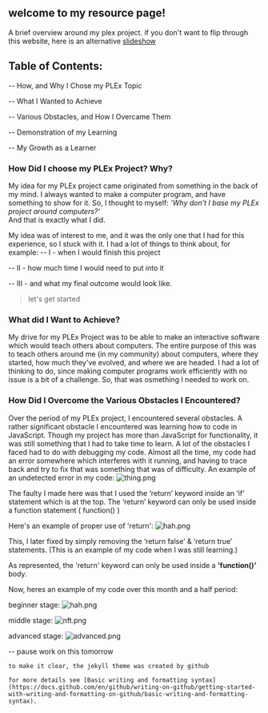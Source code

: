 ## welcome to my resource page!

A brief overview around my plex project.
if you don't want to flip through this website, here is an alternative [slideshow](https://docs.google.com/presentation/d/1ktNmEbd9dQeJD-6g_JwjVgQqjss-nwNc9yBDfUN-KW4/edit#slide=id.gfad8134eea_0_77)
## Table of Contents: 

-- How, and Why I Chose my PLEx Topic

-- What I Wanted to Achieve

-- Various Obstacles, and How I Overcame Them

-- Demonstration of my Learning

-- My Growth as a Learner

### How Did I choose my PLEx Project? Why?

My idea for my PLEx project came originated from something in the back of my mind. I always wanted to make a computer program, and have something to show for it. So, I thought to myself: _‘Why don’t I base my PLEx project around computers?’_  
And that is exactly what I did. 

  My idea was of interest to me, and it was the only one that I had for this experience, so I stuck with it. I had a lot of things to think about, for example: 
  -- I - when I would finish this project
  
  -- II - how much time I would need to put into it
  
  -- III - and what my final outcome would look like.

> let's get started

### What did I Want to Achieve?

  My drive for my PLEx Project was to be able to make an interactive software which would teach others about computers. The entire purpose of this was to teach others around me (in my community) about computers, where they started, how much they've evolved, and where we are headed. I had a lot of thinking to do, since making computer programs work efficiently with no issue is a bit of a challenge. So, that was osmething I needed to work on.

### How Did I Overcome the Various Obstacles I Encountered?

  Over the period of my PLEx project, I encountered several obstacles. A rather significant obstacle I encountered was learning how to code in JavaScript. Though my project has more than JavaScript for functionality, it was still something that I had to take time to learn. 
A lot of the obstacles I faced had to do with debugging my code. Almost all the time, my code had an error somewhere which interferes with it running, and having to trace back and try to fix that was something that was of difficulty. 
An example of an undetected error in my code: ![thing.png](https://github.com/stires/the-computer-game/blob/gh-pages/src/thing.png)

The faulty I made here was that I used the ‘return’ keyword inside an ‘if’ statement which is at the top. The ‘return’ keyword can only be used inside a function statement ( function() ) 

Here's an example of proper use of 'return': ![hah.png](https://github.com/stires/the-computer-game/blob/gh-pages/src/hah.png)

This, I later fixed by simply removing the ‘return false’ & ‘return true’ statements.
(This is an example of my code when I was still learning.)


As represented, the 'return' keyword can only be used inside a **'function()'** body.

Now, heres an example of my code over this month and a half period: 


beginner stage: ![hah.png](https://github.com/stires/the-computer-game/blob/gh-pages/src/hah.png)


middle stage: ![nft.png](https://github.com/stires/the-computer-game/blob/gh-pages/src/nft.png)


advanced stage: ![advanced.png](https://github.com/stires/the-computer-game/blob/gh-pages/src/advanced.png)

-- pause work on this tomorrow
```
to make it clear, the jekyll theme was created by github

for more details see [Basic writing and formatting syntax](https://docs.github.com/en/github/writing-on-github/getting-started-with-writing-and-formatting-on-github/basic-writing-and-formatting-syntax).


